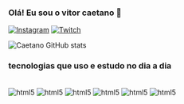 ### Olá! Eu sou o vitor caetano 👋

[![Instagram](https://img.shields.io/badge/Instagram-E4405F?style=for-the-badge&logo=instagram&logoColor=white)](https://instagram.com/vitorgcaetano)
[![Twitch](https://img.shields.io/badge/Twitch-9146FF?style=for-the-badge&logo=twitch&logoColor=white)](https://twitch.tv/caetano1v3)

![Caetano GitHub stats](https://github-readme-stats.vercel.app/api?username=CaetanO000&show_icons=true&theme=radical)

### tecnologias que uso e estudo no dia a dia 

<div style="display: inline_block"><br/>
     <img aLign="center" alt="html5" src="https://img.shields.io/badge/C-00599C?style=for-the-badge&logo=c&logoColor=white">
    <img aLign="center" alt="html5" src="https://img.shields.io/badge/Python-14354C?style=for-the-badge&logo=python&logoColor=white"> <img aLign="center" alt="html5" src="https://img.shields.io/badge/JavaScript-323330?style=for-the-badge&logo=javascript&logoColor=F7DF1E"> <img aLign="center" alt="html5" src="https://img.shields.io/badge/HTML-239120?style=for-the-badge&logo=html5&logoColor=white"> <img aLign="center" alt="html5" src="https://img.shields.io/badge/CSS-239120?&style=for-the-badge&logo=css3&logoColor=white"> <img aLign="center" alt="html5" src="https://img.shields.io/badge/Dart-0175C2?style=for-the-badge&logo=dart&logoColor=white">
   

 </div>

